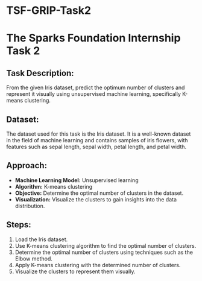 # TSF-GRIP-Task2

# The Sparks Foundation Internship Task 2

## Task Description:
From the given Iris dataset, predict the optimum number of clusters and represent it visually using unsupervised machine learning, specifically K-means clustering.

## Dataset:
The dataset used for this task is the Iris dataset. It is a well-known dataset in the field of machine learning and contains samples of iris flowers, with features such as sepal length, sepal width, petal length, and petal width.

## Approach:
- **Machine Learning Model:** Unsupervised learning
- **Algorithm:** K-means clustering
- **Objective:** Determine the optimal number of clusters in the dataset.
- **Visualization:** Visualize the clusters to gain insights into the data distribution.

## Steps:
1. Load the Iris dataset.
2. Use K-means clustering algorithm to find the optimal number of clusters.
3. Determine the optimal number of clusters using techniques such as the Elbow method.
4. Apply K-means clustering with the determined number of clusters.
6. Visualize the clusters to represent them visually.




